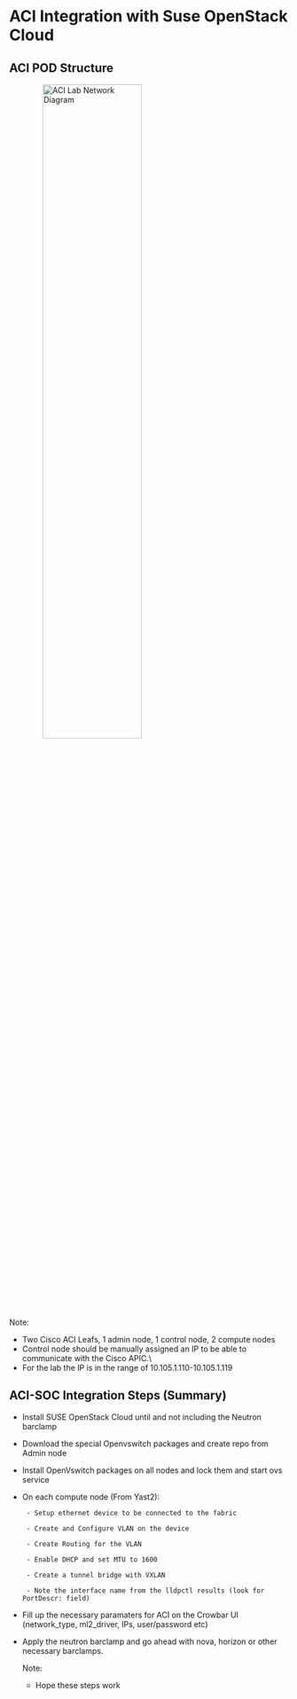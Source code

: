 <!-- .slide: data-state="section-break" id="aci-soc" data-timing="10" -->
# ACI Integration with Suse OpenStack Cloud


<!-- .slide: data-state="normal" id="aci-pod-diagram" data-menu-title="ACI POD for SOC" class="aci-soc" data-timing="40" -->
## ACI POD Structure

<figure>
    <img alt="ACI Lab Network Diagram"
        data-src="images/aci-soc.jpg" style="display: flex; justify-content: center; width: 65%;height: 55%;margin-left: 20px;margin-bottom: 80px;" />
</figure>

Note:
- Two Cisco ACI Leafs, 1 admin node, 1 control node, 2 compute nodes
- Control node should be manually assigned an IP to be able to communicate with the Cisco APIC.\
- For the lab the IP is in the range of 10.105.1.110-10.105.1.119


<!-- .slide: data-state="normal" id="aci-soc-steps" data-menu-title="ACI SOC Integration Steps" class="aci-soc" data-timing="40" -->
## ACI-SOC Integration Steps (Summary)

*   <!-- .element: class="fragment" -->
    Install SUSE OpenStack Cloud until and not including the Neutron barclamp
*   <!-- .element: class="fragment" -->
    Download the special Openvswitch packages and create repo from Admin node
*   <!-- .element: class="fragment" -->
    Install OpenVswitch packages on all nodes and lock them and start ovs service
*   <!-- .element: class="fragment" -->
    On each compute node (From Yast2):
       <!-- .element: class="fragment" -->
         - Setup ethernet device to be connected to the fabric
       <!-- .element: class="fragment" -->
         - Create and Configure VLAN on the device
       <!-- .element: class="fragment" -->
         - Create Routing for the VLAN
       <!-- .element: class="fragment" -->
         - Enable DHCP and set MTU to 1600
       <!-- .element: class="fragment" -->
         - Create a tunnel bridge with VXLAN
       <!-- .element: class="fragment" -->
         - Note the interface name from the lldpctl results (look for PortDescr: field)
*   <!-- .element: class="fragment" -->
    Fill up the necessary paramaters for ACI on the Crowbar UI (network_type, ml2_driver, IPs, user/password etc)
*   <!-- .element: class="fragment" -->
    Apply the neutron barclamp and go ahead with nova, horizon or other necessary barclamps.

    Note:
    - Hope these steps work
    
